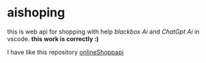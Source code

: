# aishoping
this is web api for shopping with help *blackbox Ai* and *ChatGpt Ai* in vscode.
**this work is correctly :)**

I have like this repository [onlineShoppapi](https://github.com/setareh-kh/OnlinShopapi)


